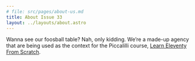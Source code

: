 ```yaml
---
# file: src/pages/about-us.md
title: About Issue 33
layout: ../layouts/about.astro
---
```


Wanna see our foosball table? Nah, only kidding. We’re a made-up
agency that are being used as the context for the Piccalilli course,
[Learn Eleventy From Scratch](https://learneleventyfromscratch.com).
